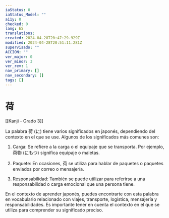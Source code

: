 ```yaml
---
iaStatus: 0
iaStatus_Model: ""
a11y: 0
checked: 0
lang: ES
translations: 
created: 2024-04-28T20:47:29.929Z
modified: 2024-04-28T20:51:11.281Z
supervisado: ""
ACCION: ""
ver_major: 0
ver_minor: 3
ver_rev: 1
nav_primary: []
nav_secondary: []
tags: []
---
```

# 荷

[[Kanji - Grado 3]]

La palabra 荷 (に) tiene varios significados en japonés, dependiendo del contexto en el que se use. Algunos de los significados más comunes son:

1. Carga: Se refiere a la carga o el equipaje que se transporta. Por ejemplo, 荷物 (にもつ) significa equipaje o maletas.

2. Paquete: En ocasiones, 荷 se utiliza para hablar de paquetes o paquetes enviados por correo o mensajería.

3. Responsabilidad: También se puede utilizar para referirse a una responsabilidad o carga emocional que una persona tiene.

En el contexto de aprender japonés, puedes encontrarte con esta palabra en vocabulario relacionado con viajes, transporte, logística, mensajería y responsabilidades. Es importante tener en cuenta el contexto en el que se utiliza para comprender su significado preciso.
